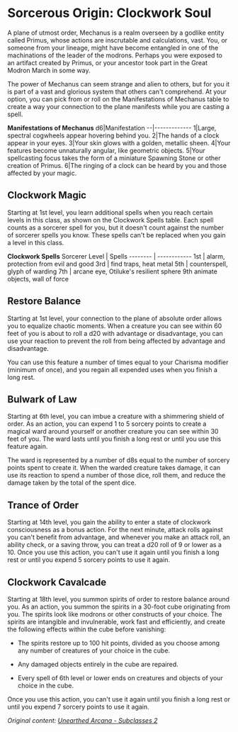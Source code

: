 # Sorcerous Origin: Clockwork Soul
A plane of utmost order, Mechanus is a realm overseen by a godlike entity called Primus, whose actions are inscrutable and calculations, vast. You, or someone from your lineage, might have become entangled in one of the machinations of the leader of the modrons. Perhaps you were exposed to an artifact created by Primus, or your ancestor took part in the Great Modron March in some way.

The power of Mechanus can seem strange and alien to others, but for you it is part of a vast and glorious system that others can't comprehend. At your option, you can pick from or roll on the Manifestations of Mechanus table to create a way your connection to the plane manifests while you are casting a spell.

**Manifestations of Mechanus**
d6|Manifestation
--|-------------
1|Large, spectral cogwheels appear hovering behind you.
2|The hands of a clock appear in your eyes.
3|Your skin glows with a golden, metallic sheen.
4|Your features become unnaturally angular, like geometric objects.
5|Your spellcasting focus takes the form of a miniature Spawning Stone or other creation of Primus.
6|The ringing of a clock can be heard by you and those affected by your magic.

## Clockwork Magic
Starting at 1st level, you learn additional spells when you reach certain levels in this class, as shown on the Clockwork Spells table. Each spell counts as a sorcerer spell for you, but it doesn't count against the number of sorcerer spells you know. These spells can't be replaced when you gain a level in this class.

**Clockwork Spells**
Sorcerer Level | Spells
-------- | ------------
1st | alarm, protection from evil and good
3rd | find traps, heat metal
5th | counterspell, glyph of warding
7th | arcane eye, Otiluke's resilient sphere
9th  animate objects, wall of force

## Restore Balance
Starting at 1st level, your connection to the plane of absolute order allows you to equalize chaotic moments. When a creature you can see within 60 feet of you is about to roll a d20 with advantage or disadvantage, you can use your reaction to prevent the roll from being affected by advantage and disadvantage.

You can use this feature a number of times equal to your Charisma modifier (minimum of once), and you regain all expended uses when you finish a long rest.

## Bulwark of Law
Starting at 6th level, you can imbue a creature with a shimmering shield of order. As an action, you can expend 1 to 5 sorcery points to create a magical ward around yourself or another creature you can see within 30 feet of you. The ward lasts until you finish a long rest or until you use this feature again.

The ward is represented by a number of d8s equal to the number of sorcery points spent to create it. When the warded creature takes damage, it can use its reaction to spend a number of those dice, roll them, and reduce the damage taken by the total of the spent dice.

## Trance of Order
Starting at 14th level, you gain the ability to enter a state of clockwork consciousness as a bonus action. For the next minute, attack rolls against you can't benefit from advantage, and whenever you make an attack roll, an ability check, or a saving throw, you can treat a d20 roll of 9 or lower as a 10.
Once you use this action, you can't use it again until you finish a long rest or until you expend 5 sorcery points to use it again.

## Clockwork Cavalcade
Starting at 18th level, you summon spirits of order to restore balance around you. As an action, you summon the spirits in a 30-foot cube originating from you. The spirits look like modrons or other constructs of your choice. The spirits are intangible and invulnerable, work fast and efficiently, and create the following effects within the cube before vanishing:

* The spirits restore up to 100 hit points, divided as you choose among any number of creatures of your choice in the cube.

* Any damaged objects entirely in the cube are repaired.

* Every spell of 6th level or lower ends on creatures and objects of your choice in the cube.

Once you use this action, you can't use it again until you finish a long rest or until you expend 7 sorcery points to use it again.

*Original content: [Unearthed Arcana - Subclasses 2](https://dnd.wizards.com/articles/unearthed-arcana/subclasses_part2)*